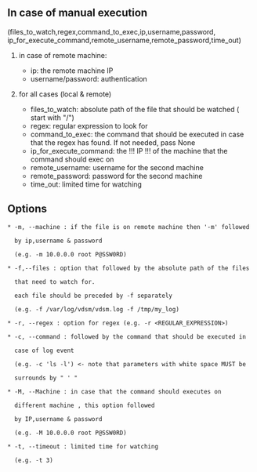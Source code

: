 ## In case of manual execution

(files_to_watch,regex,command_to_exec,ip,username,password,
ip_for_execute_command,remote_username,remote_password,time_out)

1. in case of remote machine:
	- ip: the remote machine IP
	- username/password: authentication

2. for all cases (local & remote)
	- files_to_watch: absolute path of the file that should be watched (
	  start with "/")
	- regex: regular expression to look for
	- command_to_exec: the command that should be executed in case that
	  the regex has found. If not needed, pass None
	- ip_for_execute_command: the !!! IP !!! of the machine that the
	  command should exec on
	- remote_username: username for the second machine
	- remote_password: password for the second machine
	- time_out: limited time for watching

## Options

	* -m, --machine : if the file is on remote machine then '-m' followed

	  by ip,username & password

	  (e.g. -m 10.0.0.0 root P@SSW0RD)

	* -f,--files : option that followed by the absolute path of the files

	  that need to watch for.

	  each file should be preceded by -f separately

	  (e.g. -f /var/log/vdsm/vdsm.log -f /tmp/my_log)

	* -r, --regex : option for regex (e.g. -r <REGULAR_EXPRESSION>)

	* -c, --command : followed by the command that should be executed in

	  case of log event

	  (e.g. -c 'ls -l') <- note that parameters with white space MUST be

	  surrounds by " ' "

	* -M, --Machine : in case that the command should executes on

	  different machine , this option followed

	  by IP,username & password

	  (e.g. -M 10.0.0.0 root P@SSW0RD)

	* -t, --timeout : limited time for watching

	  (e.g. -t 3)

